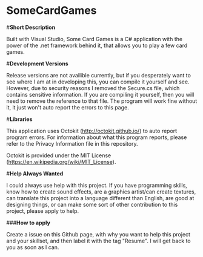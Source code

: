 # SomeCardGames

#**Short Description**

Built with Visual Studio, Some Card Games is a C# application with the power of the .net framework behind it, that allows you to play a few card games.

#**Development Versions**

Release versions are not availible currently, but if you desperately want to see where I am at in developing this, you can compile it yourself and see. However, due to security reasons I removed the Secure.cs file, which contains sensitive information. If you are compiling it yourself, then you will need to remove the reference to that file. The program will work fine without it, it just won't auto report the errors to this page.

#**Libraries**

This application uses Octokit (http://octokit.github.io/) to auto report program errors.
For information about what this program reports, please refer to the Privacy Information file in this repository.

Octokit is provided under the MIT License (https://en.wikipedia.org/wiki/MIT_License).

#**Help Always Wanted**

I could always use help with this project. If you have programming skills, know how to create sound effects, are a graphics artist/can create textures, can translate this project into a language different than English, are good at designing things, or can make some sort of other contribution to this project, please apply to help. 

###**How to apply**

Create a issue on this Github page, with why you want to help this project and your skillset, and then label it with the tag "Resume". I will get back to you as soon as I can.
